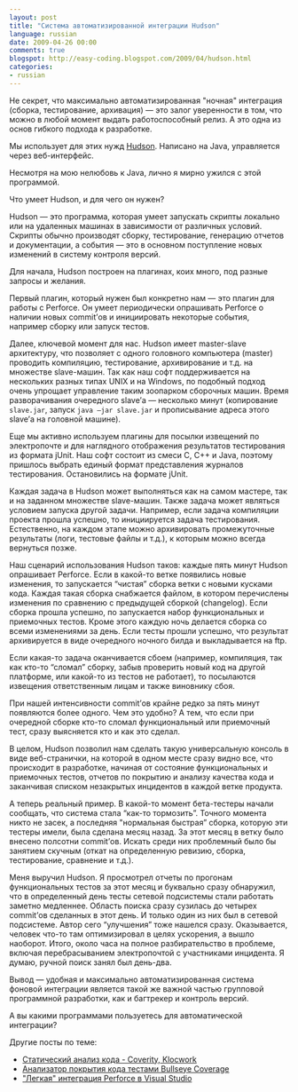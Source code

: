 ```yaml
---
layout: post
title: "Система автоматизированной интеграции Hudson"
language: russian
date: 2009-04-26 00:00
comments: true
blogspot: http://easy-coding.blogspot.com/2009/04/hudson.html
categories:
- russian
---
```

Не секрет, что максимально автоматизированная "ночная" интеграция (сборка, тестирование, архивация) — это залог уверенности в том, что можно в любой момент выдать работоспособный релиз. А это одна из основ гибкого подхода к разработке.

Мы использует для этих нужд [Hudson][]. Написано на Java, управляется через веб-интерфейс.

[Hudson]: https://hudson.dev.java.net/

Несмотря на мою нелюбовь к Java, лично я мирно ужился с этой программой.

Что умеет Hudson, и для чего он нужен?

Hudson — это программа, которая умеет запускать скрипты локально или на удаленных машинах в зависимости от различных условий. Скрипты обычно производят сборку, тестирование, генерацию отчетов и документации, а события — это в основном поступление новых изменений в систему контроля версий.

Для начала, Hudson построен на плагинах, коих много, под разные запросы и желания.

Первый плагин, который нужен был конкретно нам — это плагин для работы с Perforce. Он умеет периодически опрашивать Perforce о наличии новых commit’ов и инициировать некоторые события, например сборку или запуск тестов.

Далее, ключевой момент для нас. Hudson имеет master-slave архитектуру, что позволяет с одного головного компьютера (master) проводить компиляцию, тестирование, архивирование и т.д. на множестве slave-машин. Так как наш софт поддерживается на нескольких разных типах UNIX и на Windows, по подобный подход очень упрощает управление таким зоопарком сборочных машин. Время разворачивания очередного slave’а — несколько минут (копирование `slave.jar`, запуск `java –jar slave.jar` и прописывание адреса этого slave’а на головной машине).

Еще мы активно используем плагины для посылки извещений по электропочте и для наглядного отображения результатов тестирования из формата jUnit. Наш софт состоит из смеси С, С++ и Java, поэтому пришлось выбрать единый формат представления журналов тестирования. Остановились на формате jUnit.

Каждая задача в Hudson может выполняться как на самом мастере, так и на заданном множестве slave-машин. Также  задача может являться условием запуска другой задачи. Например, если задача компиляции проекта прошла успешно, то инициируется задача тестирования. Естественно, на каждом этапе можно архивировать промежуточные результаты (логи, тестовые файлы и т.д.), к которым можно всегда вернуться позже.

Наш сценарий использования Hudson таков: каждые пять минут Hudson опрашивает Perforce. Если в какой-то ветке появились новые изменения, то запускается “чистая” сборка ветки с новыми кусками кода. Каждая такая сборка снабжается файлом, в котором перечислены изменения по сравнению с предыдущей сборкой (changelog). Если сборка прошла успешно, по запускается набор функциональных и приемочных тестов. Кроме этого каждую ночь делается сборка со всеми изменениями за день. Если тесты прошли успешно, что результат архивируется в виде очередного ночного билда и выкладывается на ftp.

Если какая-то задача оканчивается сбоем (например, компиляция, так как кто-то “сломал” сборку, забыв проверить новый код на другой платформе, или какой-то из тестов не работает), то посылаются извещения ответственным лицам и также виновнику сбоя.

При нашей интенсивности commit’ов крайне редко за пять минут появляются более одного. Чем это удобно? А тем, что если при очередной сборке кто-то сломал функциональный или приемочный тест, сразу выясняется кто и как это сделал. 

В целом, Hudson позволил нам сделать такую универсальную консоль в виде веб-странички, на которой в одном месте сразу видно все, что происходит в разработке, начиная от состояние функциональных и приемочных тестов, отчетов по покрытию и анализу качества кода и заканчивая списком незакрытых инцидентов в каждой ветке продукта.

А теперь реальный пример. В какой-то момент бета-тестеры начали сообщать, что система стала “как-то тормозить”. Точного момента никто не засек, а последняя "нормальная быстрая” сборка, которую эти тестеры имели, была сделана месяц назад. За этот месяц в ветку было внесено полсотни commit’ов. Искать среди них проблемный было бы занятием скучным (откат на определенную ревизию, сборка, тестирование, сравнение и т.д.).

Меня выручил Hudson. Я просмотрел отчеты по прогонам функциональных тестов за этот месяц и буквально сразу обнаружил, что в определенный день тесты сетевой подсистемы стали работать заметно медленнее. Область поиска сразу сузилась до четырех commit’ов сделанных в этот день. И только один из них был в сетевой подсистеме. Автор сего “улучшения” тоже нашелся сразу. Оказывается, человек что-то там оптимизировал в целях ускорения, а вышло наоборот.  Итого, около часа на полное разбирательство в проблеме, включая перебрасыванием электропочтой с участниками инцидента. Я думаю, ручной поиск занял был день-два. 

Вывод — удобная и максимально автоматизированная система фоновой интеграции является такой же важной частью групповой программной разработки, как и багтрекер и контроль версий.

А вы какими программами пользуетесь для автоматической интеграции?

Другие посты по теме:

* [Статический анализ кода - Coverity, Klocwork][]
* [Анализатор покрытия кода тестами Bullseye Coverage][]
* ["Легкая" интеграция Perforce в Visual Studio][]

[Статический анализ кода - Coverity, Klocwork]: /blog/russian/2009/02/23/static-code-analysis-coverity-klocwork/
[Анализатор покрытия кода тестами Bullseye Coverage]: /blog/russian/2009/04/03/code-bullseye-coverage/
["Легкая" интеграция Perforce в Visual Studio]: /blog/russian/2009/03/11/lightweight-integration-of-perforce-to-visual-studio/
